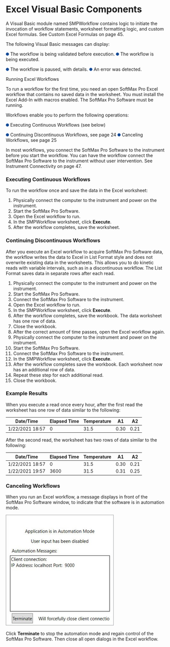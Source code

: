 # Excel Visual Basic Components

A Visual Basic module named SMPWorkflow contains logic to initiate the invocation of workflow statements, worksheet formatting logic, and custom Excel formulas. See Custom Excel Formulas on page 45.

The following Visual Basic messages can display:

![](<../../../../../.gitbook/assets/0 (3) (1) (1).png>) The workflow is being validated before execution. ![](<../../../../../.gitbook/assets/1 (4) (1) (1).png>) The workflow is being executed.

![](<../../../../../.gitbook/assets/2 (3) (1) (1).png>) The workflow is paused, with details. ![](<../../../../../.gitbook/assets/3 (4) (1).png>) An error was detected.

Running Excel Workflows

To run a workflow for the first time, you need an open SoftMax Pro Excel workflow that contains no saved data in the worksheet. You must install the Excel Add-In with macros enabled. The SoftMax Pro Software must be running.

Workflows enable you to perform the following operations:

![](<../../../../../.gitbook/assets/4 (3) (1).png>) Executing Continuous Workflows (see below)

![](<../../../../../.gitbook/assets/5 (5).png>) Continuing Discontinuous Workflows, see page 24 ![](<../../../../../.gitbook/assets/6 (3) (1).png>) Canceling Workflows, see page 25

In most workflows, you connect the SoftMax Pro Software to the instrument before you start the workflow. You can have the workflow connect the SoftMax Pro Software to the instrument without user intervention. See Instrument Connectivity on page 47.

### Executing Continuous Workflows

To run the workflow once and save the data in the Excel worksheet:

1. Physically connect the computer to the instrument and power on the instrument.
2. Start the SoftMax Pro Software.
3. Open the Excel workflow to run.
4. In the SMPWorkflow worksheet, click **Execute**.
5. After the workflow completes, save the worksheet.

### Continuing Discontinuous Workflows <a href="#bookmark1" id="bookmark1"></a>

After you execute an Excel workflow to acquire SoftMax Pro Software data, the workflow writes the data to Excel in List Format style and does not overwrite existing data in the worksheets. This allows you to do kinetic reads with variable intervals, such as in a discontinuous workflow. The List Format saves data in separate rows after each read.

1. Physically connect the computer to the instrument and power on the instrument.
2. Start the SoftMax Pro Software.
3. Connect the SoftMax Pro Software to the instrument.
4. Open the Excel workflow to run.
5. In the SMPWorkflow worksheet, click **Execute**.
6. After the workflow completes, save the workbook. The data worksheet has one row of data.
7. Close the workbook.
8. After the correct amount of time passes, open the Excel workflow again.
9. Physically connect the computer to the instrument and power on the instrument.
10. Start the SoftMax Pro Software.
11. Connect the SoftMax Pro Software to the instrument.
12. In the SMPWorkflow worksheet, click **Execute**.
13. After the workflow completes save the workbook. Each worksheet now has an additional row of data.
14. Repeat these step for each additional read.
15. Close the workbook.

### Example Results

When you execute a read once every hour, after the first read the worksheet has one row of data similar to the following:

| **Date/Time**   | **Elapsed Time** | **Temperature** | **A1** | **A2** |
| --------------- | ---------------- | --------------- | ------ | ------ |
| 1/22/2021 18:57 | 0                | 31.5            | 0.30   | 0.21   |

After the second read, the worksheet has two rows of data similar to the following:

| **Date/Time**   | **Elapsed Time** | **Temperature** | **A1** | **A2** |
| --------------- | ---------------- | --------------- | ------ | ------ |
| 1/22/2021 18:57 | 0                | 31.5            | 0.30   | 0.21   |
| 1/22/2021 19:57 | 3600             | 31.5            | 0.31   | 0.25   |

### Canceling Workflows <a href="#bookmark2" id="bookmark2"></a>

When you run an Excel workflow, a message displays in front of the SoftMax Pro Software window, to indicate that the software is in automation mode.

![](../../../../../.gitbook/assets/7.jpeg)

Click **Terminate** to stop the automation mode and regain control of the SoftMax Pro Software. Then close all open dialogs in the Excel workflow.
